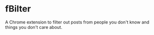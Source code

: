 # fBilter
A Chrome extension to filter out posts from people you don't know and things you don't care about.

